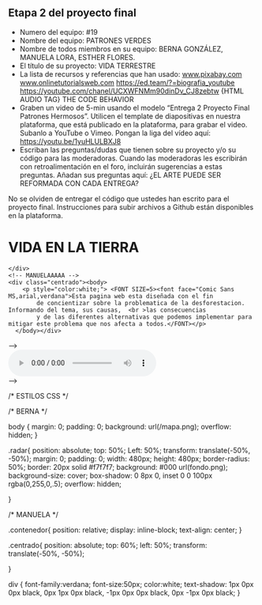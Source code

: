 ## Etapa 2 del proyecto final

- Numero del equipo: #19
- Nombre del equipo: PATRONES VERDES
- Nombre de todos miembros en su equipo: BERNA GONZÁLEZ, MANUELA LORA, ESTHER FLORES.
- El título de su proyecto: VIDA TERRESTRE
- La lista de recursos y referencias que han usado: www.pixabay.com www.onlinetutorialsweb.com https://ed.team/?=biografia_youtube https://youtube.com/chanel/UCXWFNMm90dinDv_CJ8zebtw {HTML AUDIO TAG} THE CODE BEHAVIOR 
- Graben un video de 5-min usando el modelo “Entrega 2 Proyecto Final Patrones Hermosos”. Utilicen el template de diapositivas en nuestra plataforma, que está publicado en la plataforma, para grabar el video. Subanlo a YouTube o Vimeo. Pongan la liga del vídeo aquí: https://youtu.be/1yuHLULBXJ8
- Escriban las preguntas/dudas que tienen sobre su proyecto y/o su código para las moderadoras. Cuando las moderadoras les escribirán con retroalimentación en el foro, incluirán sugerencias a estas preguntas. Añadan sus preguntas aquí: ¿EL ARTE PUEDE SER REFORMADA CON CADA ENTREGA?

No se olviden de entregar el código que ustedes han escrito para el proyecto final. Instrucciones para subir archivos a Github están disponibles en la plataforma.
<!DOCTYPE html>
<html lang="es">
<head>
    <meta charset="UTF-8">
    <meta http-equiv="X-UA-Compatible" content="IE=edge">
    <meta name="viewport" content="width=device-width, initial-scale=1.0">
    <title>Green Radar animation</title>
    <link rel="stylesheet" href="/estilos.css">
</head>
<body>
    <div class="contenedor">
      <!-- ESTHER FLORES -->
        <h1>VIDA EN LA TIERRA</h1>
            <!-- BERNA GONZALEZ -->
            
    </div>  
    <!-- MANUELAAAAA -->
    <div class="centrado"><body>
        <p style="color:white;"> <FONT SIZE=5><font face="Comic Sans MS,arial,verdana">Esta pagina web esta diseñada con el fin
            de concientizar sobre la problematica de la desforestacion. Informando del tema, sus causas,  <br >las consecuencias 
            y de las diferentes alternativas que podemos implementar para mitigar este problema que nos afecta a todos.</FONT></p>
      </body></div>
  
 <!-- BERNA   --> -->
  <div> 
                <audio controls loop>
                    <source src="price.mp3" autostarty="true" loop="tpue " volume="80" width="0" height="0">
                </audio>
            </div>        <!-- BERNA   --> -->
    </div>
        
</body>
</html>

/* ESTILOS CSS */
 
 /* BERNA */
 
  body {
  margin: 0;
  padding: 0;
  background: url(/mapa.png);
  overflow: hidden;
 }
 

 .radar{ 
   position: absolute;
   top: 50%;
   Left: 50%;
   transform: translate(-50%, -50%);
   margin: 0;
   padding: 0;
   width: 480px;
   height: 480px;
   border-radius: 50%;
   border: 20px solid #f7f7f7;
   background: #000 url(fondo.png);   
   background-size: cover;
   box-shadow: 0 8px 0, inset 0 0 100px rgba(0,255,0,.5); 
   overflow: hidden;  
   
} 


/* MANUELA */

.contenedor{
   position: relative;
   display: inline-block;
   text-align: center;
}


.centrado{
   position: absolute;
   top: 60%;
   left: 50%;
   transform: translate(-50%, -50%);

   
}

div {
font-family:verdana;
font-size:50px;
color:white;
text-shadow: 1px  0px 0px black,
            0px  1px 0px black,
           -1px  0px 0px black,
            0px -1px 0px black;
}

 
 
 
 
 
 
 
